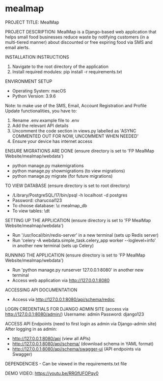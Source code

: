 # mealmap

PROJECT TITLE: MealMap

PROJECT DESCRIPTION: MealMap is a Django-based web application that helps small food businesses reduce waste by notifying customers (in a multi-tiered manner) about discounted or free expiring food via SMS and email alerts.

INSTALLATION INSTRUCTIONS
1. Navigate to the root directory of the application
2. Install required modules: pip install -r requirements.txt

ENVIRONMENT SETUP
- Operating System: macOS
- Python Version: 3.9.6

Note: to make use of the SMS, Email, Account Registration and Profile Update functionalities, you have to:
1. Rename .env.example file to .env
2. Add the relevant API details
3. Uncomment the code section in views.py labelled as 'ASYNC COMMENTED OUT FOR NOW, UNCOMMENT WHEN NEEDED'
4. Ensure your device has internet access

ENSURE MIGRATIONS ARE DONE (ensure directory is set to 'FP MealMap Website/mealmap/webdata')
- python manage.py makemigrations
- python manage.py showmigrations (to view migrations)
- python manage.py migrate (for future migrations)

TO VIEW DATABASE (ensure directory is set to root directory)
- /Library/PostgreSQL/17/bin/psql -h localhost -d postgres
- Password: charucoal123
- To choose database: \c mealmap_db
- To view tables: \dt

SETTING UP THE APPLICATION (ensure directory is set to 'FP MealMap Website/mealmap/webdata')
- Run '/usr/local/bin/redis-server' in a new terminal (sets up Redis server)
- Run 'celery -A webdata.simple_task.celery_app worker --loglevel=info' in another new terminal (sets up Celery)

RUNNING THE APPLICATION (ensure directory is set to 'FP MealMap Website/mealmap/webdata')
- Run 'python manage.py runserver 127.0.0.1:8080' in another new terminal
- Access web application via http://127.0.0.1:8080

ACCESSING API DOCUMENTATION
- Access via http://127.0.0.1:8080/api/schema/redoc

LOGIN CREDENTIALS FOR DJANGO ADMIN SITE (access via http://127.0.0.1:8080/admin/)
Username: admin
Password: django123

ACCESS API Endpoints (need to first login as admin via Django-admin site)
After logging in as admin:
- http://127.0.0.1:8080/api (view all APIs)
- http://127.0.0.1:8080/api/schema/ (download schema in YAML format)
- http://127.0.0.1:8080/api/schema/swagger-ui (API endpoints via Swagger)

DEPENDENCIES - Can be viewed in the requirements.txt file

DEMO VIDEO: https://youtu.be/RRGfUFOPqv0